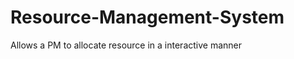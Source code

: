 Resource-Management-System
==========================

Allows a PM to allocate resource in a interactive manner
